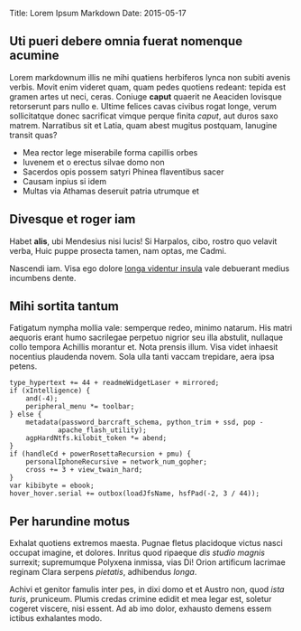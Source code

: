 Title: Lorem Ipsum Markdown
Date: 2015-05-17

## Uti pueri debere omnia fuerat nomenque acumine

Lorem markdownum illis ne mihi quatiens herbiferos lynca non subiti avenis
verbis. Movit enim videret quam, quam pedes quotiens redeant: tepida est gramen
artes ut neci, ceras. Coniuge **caput** quaerit ne Aeaciden Iovisque retorserunt
pars nullo e. Ultime felices cavas civibus rogat longe, verum sollicitatque
donec sacrificat vimque perque finita *caput*, aut duros saxo matrem. Narratibus
sit et Latia, quam abest mugitus postquam, lanugine transit quas?

- Mea rector lege miserabile forma capillis orbes
- Iuvenem et o erectus silvae domo non
- Sacerdos opis possem satyri Phinea flaventibus sacer
- Causam inpius si idem
- Multas via Athamas deseruit patria utrumque et

## Divesque et roger iam

Habet **alis**, ubi Mendesius nisi lucis! Si Harpalos, cibo, rostro quo velavit
verba, Huic puppe prosecta tamen, nam optas, me Cadmi.

Nascendi iam. Visa ego dolore [longa videntur
insula](http://www.minus-letique.com/) vale debuerant medius incumbens dente.

## Mihi sortita tantum

Fatigatum nympha mollia vale: semperque redeo, minimo natarum. His matri
aequoris erant humo sacrilegae perpetuo nigrior seu illa abstulit, nullaque
collo tempora Achillis morantur et. Nota prensis illum. Visa videt inhaesit
nocentius plaudenda novem. Sola ulla tanti vaccam trepidare, aera ipsa petens.

    type_hypertext += 44 + readmeWidgetLaser + mirrored;
    if (xIntelligence) {
        and(-4);
        peripheral_menu *= toolbar;
    } else {
        metadata(password_barcraft_schema, python_trim + ssd, pop -
                apache_flash_utility);
        agpHardNtfs.kilobit_token *= abend;
    }
    if (handleCd + powerRosettaRecursion + pmu) {
        personalIphoneRecursive = network_num_gopher;
        cross += 3 + view_twain_hard;
    }
    var kibibyte = ebook;
    hover_hover.serial += outbox(loadJfsName, hsfPad(-2, 3 / 44));

## Per harundine motus

Exhalat quotiens extremos maesta. Pugnae fletus placidoque victus nasci occupat
imagine, et dolores. Inritus quod ripaeque *dis studio magnis* surrexit;
supremumque Polyxena inmissa, vias Di! Orion artificum lacrimae reginam Clara
serpens *pietatis*, adhibendus *longa*.

Achivi et genitor famulis inter pes, in dixi domo et et Austro non, quod *ista
turis*, pruniceum. Plumis credas crimine edidit et mea legar est, soletur
cogeret viscere, nisi essent. Ad ab imo dolor, exhausto demens essem ictibus
exhalantes modo.
